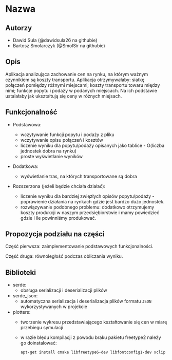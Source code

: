 # Nazwa

## Autorzy
- Dawid Sula (@dawidsula26 na githubie)
- Bartosz Smolarczyk (@SmolSir na githubie)

## Opis
Aplikacja analizująca zachowanie cen na rynku, na którym ważnym czynnikiem są koszty transportu. Aplikacja otrzymywałaby: siatkę połączeń pomiędzy różnymi miejscami; koszty transportu towaru między nimi; funkcje popytu i podaży w podanych miejscach. Na ich podstawie ustalałaby jak ukształtują się ceny w różnych miejsach.

## Funkcjonalność
- Podstawowa:
    - wczytywanie funkcji popytu i podaży z pliku
    - wczytywanie opisu połączeń i kosztów
    - liczenie wyniku dla popytu/podaży opisanych jako tablice - O(liczba jednostek dobra na rynku)
    - proste wyświetlanie wyników 

- Dodatkowa:
    - wyświetlanie tras, na których transportowane są dobra

- Rozszerzona (jeżeli będzie chciała działać):
    - liczenie wyniku dla bardziej zwięzłych opisów popytu/podaży - poprawienie działania na rynkach gdzie jest bardzo dużo jednostek.
    - rozwiązywanie podobnego problemu: dodatkowo otrzymujemy koszty produkcji w naszym przedsiębiorstwie i mamy powiedzieć gdzie i ile powinniśmy produkować.

## Propozycja podziału na części
Część pierwsza: zaimplementowanie podstawowych funkcjonalności.

Część druga: równoległość podczas obliczania wyniku.

## Biblioteki
- serde:
    - obsługa serializacji i deserializacji plików
- serde_json:
    - automatyczna serializacja i deserializacja plików formatu ```JSON``` wykorzystywanych w projekcie
- plotters:
    - tworzenie wykresu przedstawiającego kształtowanie się cen w miarę przebiegu symulacji
    - w razie błędu kompilacji z powodu braku pakietu freetype2 należy go doinstalować:
    
        ```
        apt-get install cmake libfreetype6-dev libfontconfig1-dev xclip
        ```

